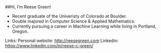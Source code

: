 ##Hi, I’m Reese Green! 
- Recent graduate of the Univeristy of Colorado at Boulder. 
- Double majored in Computer Science & Applied Mathematics. 
- Currently pursuing a career in Machine Learning while living in Portland, Oregon.



Links:
Personal website: http://reesegreen.com
Linkedin: https://www.linkedin.com/in/reese-c-green/
<!---
rcgreen99/rcgreen99 is a ✨ special ✨ repository because its `README.md` (this file) appears on your GitHub profile.
You can click the Preview link to take a look at your changes.
--->
